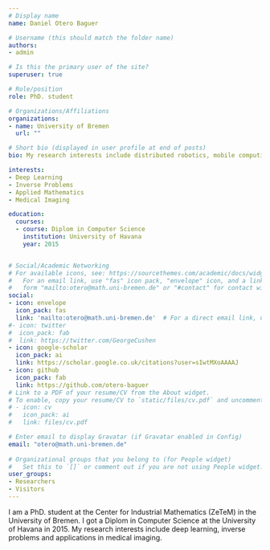```yaml
---
# Display name
name: Daniel Otero Baguer

# Username (this should match the folder name)
authors:
- admin

# Is this the primary user of the site?
superuser: true

# Role/position
role: PhD. student

# Organizations/Affiliations
organizations:
- name: University of Bremen
  url: ""

# Short bio (displayed in user profile at end of posts)
bio: My research interests include distributed robotics, mobile computing and programmable matter.

interests:
- Deep Learning
- Inverse Problems
- Applied Mathematics
- Medical Imaging

education:
  courses:
  - course: Diplom in Computer Science
    institution: University of Havana
    year: 2015


# Social/Academic Networking
# For available icons, see: https://sourcethemes.com/academic/docs/widgets/#icons
#   For an email link, use "fas" icon pack, "envelope" icon, and a link in the
#   form "mailto:otero@math.uni-bremen.de" or "#contact" for contact widget.
social:
- icon: envelope
  icon_pack: fas
  link: 'mailto:otero@math.uni-bremen.de'  # For a direct email link, use "mailto:test@example.org".
#- icon: twitter
#  icon_pack: fab
#  link: https://twitter.com/GeorgeCushen
- icon: google-scholar
  icon_pack: ai
  link: https://scholar.google.co.uk/citations?user=sIwtMXoAAAAJ
- icon: github
  icon_pack: fab
  link: https://github.com/otero-baguer
# Link to a PDF of your resume/CV from the About widget.
# To enable, copy your resume/CV to `static/files/cv.pdf` and uncomment the lines below.  
# - icon: cv
#   icon_pack: ai
#   link: files/cv.pdf

# Enter email to display Gravatar (if Gravatar enabled in Config)
email: "otero@math.uni-bremen.de"
  
# Organizational groups that you belong to (for People widget)
#   Set this to `[]` or comment out if you are not using People widget.  
user_groups:
- Researchers
- Visitors
---
```


I am a PhD. student at the Center for Industrial Mathematics (ZeTeM) in the University of Bremen. I got a Diplom in Computer Science at the University of Havana in 2015. My research interests include deep learning, inverse problems and applications in medical imaging.
